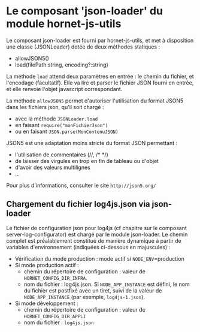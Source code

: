 # Le composant 'json-loader' du module hornet-js-utils

Le composant json-loader est fourni par hornet-js-utils, et met à disposition une classe (JSONLoader) dotée de deux méthodes statiques :

* allowJSON5()
* load(filePath:string, encoding?:string)

La méthode `load` attend deux paramètres en entrée : le chemin du fichier, et l'encodage (facultatif). Elle va lire et parser le fichier JSON fourni en entrée, et elle renvoie l'objet javascript correspondant.

La méthode `allowJSON5` permet d'autoriser l'utilisation du format JSON5 dans les fichiers json, qu'il soit chargé :

- avec la méthode `JSONLoader.load`
- en faisant `require("monFichierJson")`
- ou en faisant `JSON.parse(MonContenuJSON)`

JSON5 est une adaptation moins stricte du format JSON permettant :

- l'utilisation de commentaires (//, /* */)
- de laisser des virgules en trop en fin de tableau ou d'objet
- d'avoir des valeurs multilignes
- ...

Pour plus d'informations, consulter le site `http://json5.org/`
 
## Chargement du fichier log4js.json via json-loader

Le fichier de configuration json pour log4js (cf chapitre sur le composant server-log-configurator) est chargé par le module json-loader. Le chemin complet est préalablement constitué de manière dynamique à partir de variables d'environnement (indiquées ci-dessous en majuscules) :

* Vérification du mode production : mode actif si `NODE_ENV`=production
* Si mode production actif :
	* chemin du répertoire de configuration : valeur de `HORNET_CONFIG_DIR_INFRA`.
	* nom du fichier : log4js.json. Si `NODE_APP_INSTANCE` est défini, le nom du fichier est postfixé avec un tiret, suivi de la valeur de `NODE_APP_INSTANCE` (par exemple, `log4js-1.json`).
* Si mode développement :
	* chemin du répertoire de configuration : valeur de `HORNET_CONFIG_DIR_APPLI`
	* nom du fichier : `log4js.json`
